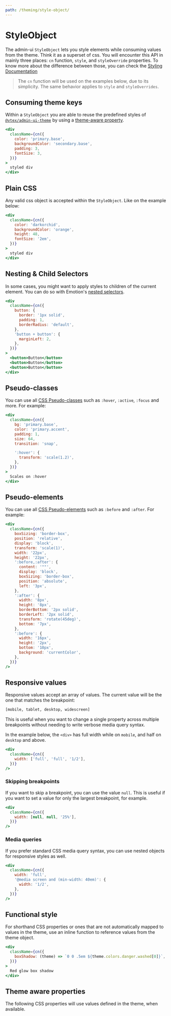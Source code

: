 ```yaml
---
path: /theming/style-object/
---
```


# StyleObject

The admin-ui `StyleObject` lets you style elements while consuming values from the theme. Think it as a superset of css. You will encounter this API in mainly three places: `cn` function, `style`, and `styleOverride` properties. To know more about the difference between those, you can check the [Styling Documentation](/docs/theming/styling/)

<blockquote palette="primary">

The `cn` function will be used on the examples below, due to its simplicity. The same behavior applies to `style` and `styleOverrides`.

</blockquote>

## Consuming theme keys

Within a `StyleObject` you are able to reuse the predefined styles of [`@vtex/admin-ui-theme`](https://www.npmjs.com/package/@vtex/admin-ui-theme) by using a [theme-aware property](/docs/theming/style-object/#theme-aware-properties).

```jsx
<div
  className={cn({
    color: 'primary.base',
    backgroundColor: 'secondary.base',
    padding: 3,
    fontSize: 3,
  })}
>
  styled div
</div>
```

## Plain CSS

Any valid css object is accepted within the `StyleObject`. Like on the example below:

```jsx
<div
  className={cn({
    color: 'darkorchid',
    backgroundColor: 'orange',
    height: 48,
    fontSize: '2em',
  })}
>
  styled div
</div>
```

## Nesting & Child Selectors

In some cases, you might want to apply styles to children of the current element.
You can do so with Emotion's [nested selectors](https://emotion.sh/docs/nested).

```jsx
<div
  className={cn({
    button: {
      border: '1px solid',
      padding: 1,
      borderRadius: 'default',
    },
    'button + button': {
      marginLeft: 2,
    },
  })}
>
  <button>Button</button>
  <button>Button</button>
  <button>Button</button>
</div>
```

## Pseudo-classes

You can use all [CSS Pseudo-classes](https://developer.mozilla.org/en-US/docs/Web/CSS/Pseudo-classes) such as `:hover`, `:active`, `:focus` and more. For example:

```jsx
<div
  className={cn({
    bg: 'primary.base',
    color: 'primary.accent',
    padding: 1,
    size: 64,
    transition: 'snap',

    ':hover': {
      transform: 'scale(1.2)',
    },
  })}
>
  Scales on :hover
</div>
```

## Pseudo-elements

You can use all [CSS Pseudo-elements](https://developer.mozilla.org/en-US/docs/Web/CSS/Pseudo-elements) such as `:before` and `:after`. For example:

```jsx
<div
  className={cn({
    boxSizing: 'border-box',
    position: 'relative',
    display: 'block',
    transform: 'scale(1)',
    width: '22px',
    height: '22px',
    ':before,:after': {
      content: '""',
      display: 'block',
      boxSizing: 'border-box',
      position: 'absolute',
      left: '3px',
    },
    ':after': {
      width: '8px',
      height: '8px',
      borderBottom: '2px solid',
      borderLeft: '2px solid',
      transform: 'rotate(45deg)',
      bottom: '7px',
    },
    ':before': {
      width: '16px',
      height: '2px',
      bottom: '10px',
      background: 'currentColor',
    },
  })}
/>
```

## Responsive values

Responsive values accept an array of values. The current value will be the one that matches the breakpoint:

```sh isStatic
[mobile, tablet, desktop, widescreen]
```

This is useful when you want to change a single property across multiple breakpoints without needing to write verbose media query syntax.

In the example below, the `<div>` has full width while on `mobile`, and half on `desktop` and above.

```jsx isStatic
<div
  className={cn({
    width: ['full', 'full', '1/2'],
  })}
/>
```

### Skipping breakpoints

If you want to skip a breakpoint, you can use the value `null`. This is useful if you want to set a value for only the largest breakpoint, for example.

```jsx isStatic
<div
  className={cn({
    width: [null, null, '25%'],
  })}
/>
```

### Media queries

If you prefer standard CSS media query syntax, you can use nested objects for responsive styles as well.

```jsx isStatic
<div
  className={cn({
    width: 'full',
    '@media screen and (min-width: 40em)': {
      width: '1/2',
    },
  })}
/>
```

## Functional style

For shorthand CSS properties or ones that are not automatically mapped to values in the theme, use an inline function to reference values from the theme object.

```jsx
<div
  className={cn({
    boxShadow: (theme) => `0 0 .5em ${theme.colors.danger.washed[0]}`,
  })}
>
  Red glow box shadow
</div>
```

## Theme aware properties

The following CSS properties will use values defined in the theme, when available.

<themeawareprops>
</themeawareprops>
